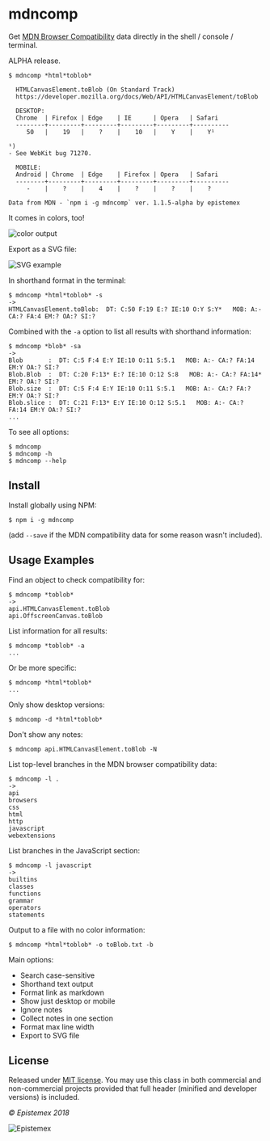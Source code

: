 mdncomp
=======

Get [MDN Browser Compatibility](https://github.com/mdn/browser-compat-data) data directly in the shell / console / terminal.

ALPHA release.

```text
$ mdncomp *html*toblob*

  HTMLCanvasElement.toBlob (On Standard Track)
  https://developer.mozilla.org/docs/Web/API/HTMLCanvasElement/toBlob

  DESKTOP:
  Chrome  | Firefox | Edge    | IE      | Opera   | Safari
  --------+---------+---------+---------+---------+----------
     50   |    19   |    ?    |    10   |    Y    |    Y¹

¹)
- See WebKit bug 71270.

  MOBILE:
  Android | Chrome  | Edge    | Firefox | Opera   | Safari
  --------+---------+---------+---------+---------+----------
     -    |    ?    |    4    |    ?    |    ?    |    ?

Data from MDN - `npm i -g mdncomp` ver. 1.1.5-alpha by epistemex
```

It comes in colors, too!

![color output](https://i.imgur.com/hjOuDQH.jpg)

Export as a SVG file:

![SVG example](https://i.imgur.com/H0Velwj.jpg)

In shorthand format in the terminal:

```text
$ mdncomp *html*toblob* -s
->
HTMLCanvasElement.toBlob:  DT: C:50 F:19 E:? IE:10 O:Y S:Y*   MOB: A:- CA:? FA:4 EM:? OA:? SI:?
```

Combined with the `-a` option to list all results with shorthand information:
```text
$ mdncomp *blob* -sa
->
Blob       :  DT: C:5 F:4 E:Y IE:10 O:11 S:5.1   MOB: A:- CA:? FA:14 EM:Y OA:? SI:?
Blob.Blob  :  DT: C:20 F:13* E:? IE:10 O:12 S:8   MOB: A:- CA:? FA:14* EM:? OA:? SI:?
Blob.size  :  DT: C:5 F:4 E:Y IE:10 O:11 S:5.1   MOB: A:- CA:? FA:? EM:Y OA:? SI:?
Blob.slice :  DT: C:21 F:13* E:Y IE:10 O:12 S:5.1   MOB: A:- CA:? FA:14 EM:Y OA:? SI:?
...
```

To see all options:

    $ mdncomp
    $ mdncomp -h
    $ mdncomp --help

Install
-------
Install globally using NPM:

    $ npm i -g mdncomp

(add `--save` if the MDN compatibility data for some reason wasn't included).


Usage Examples
--------------
Find an object to check compatibility for:
```text
$ mdncomp *toblob*
->
api.HTMLCanvasElement.toBlob
api.OffscreenCanvas.toBlob
```

List information for all results:
```text
$ mdncomp *toblob* -a
...
```

Or be more specific:
```text
$ mdncomp *html*toblob*
...
```

Only show desktop versions:

    $ mdncomp -d *html*toblob*

Don't show any notes:

    $ mdncomp api.HTMLCanvasElement.toBlob -N

List top-level branches in the MDN browser compatibility data:
```text
$ mdncomp -l .
->
api
browsers
css
html
http
javascript
webextensions
```

List branches in the JavaScript section:
```text
$ mdncomp -l javascript
->
builtins
classes
functions
grammar
operators
statements
```

Output to a file with no color information:

    $ mdncomp *html*toblob* -o toBlob.txt -b

Main options:
- Search case-sensitive
- Shorthand text output
- Format link as markdown
- Show just desktop or mobile
- Ignore notes
- Collect notes in one section
- Format max line width
- Export to SVG file


License
-------
Released under [MIT license](http://choosealicense.com/licenses/mit/). You may use this class in both commercial and non-commercial projects provided that full header (minified and developer versions) is included.

*&copy; Epistemex 2018*

![Epistemex](https://i.imgur.com/GP6Q3v8.png)
